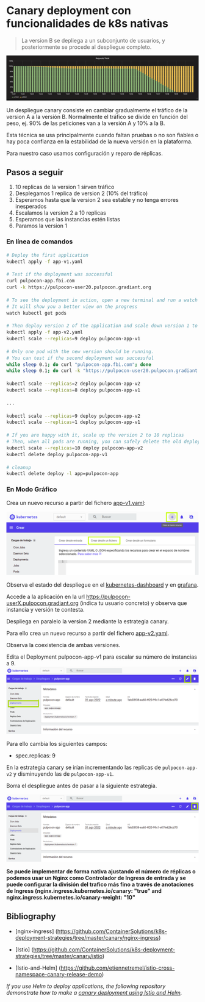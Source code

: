 Canary deployment con funcionalidades de k8s nativas
=================

> La version B se depliega a un subconjunto de usuarios, y posteriormente se procede al despliegue completo.

![kubernetes canary deployment](grafana-canary.png)

Un despliegue canary consiste en cambiar gradualmente el tráfico de la version A a la versión B. 
Normalmente el tráfico se divide en función del peso, ej. 90% de las peticiones van a la versión A y 10% a la B.

Esta técnica se usa principalmente cuando faltan pruebas o no son fiables o hay poca confianza en la estabilidad de la nueva versión en la plataforma.

Para nuestro caso usamos configuración y reparo de réplicas. 

## Pasos a seguir

1. 10 replicas de la version 1 sirven tráfico
1. Desplegamos 1 replica de version 2 (10% del tráfico)
1. Esperamos hasta que la version 2 sea estable y no tenga errores inesperados
1. Escalamos la version 2 a 10 replicas
1. Esperamos que las instancias estén listas
1. Paramos la version 1

### En línea de comandos

```bash
# Deploy the first application
kubectl apply -f app-v1.yaml

# Test if the deployment was successful
curl pulpocon-app.fbi.com
curl -k https://pulpocon-user20.pulpocon.gradiant.org

# To see the deployment in action, open a new terminal and run a watch command.
# It will show you a better view on the progress
watch kubectl get pods

# Then deploy version 2 of the application and scale down version 1 to 9 replicas at same time
kubectl apply -f app-v2.yaml
kubectl scale --replicas=9 deploy pulpocon-app-v1

# Only one pod with the new version should be running.
# You can test if the second deployment was successful
while sleep 0.1; do curl "pulpocon-app.fbi.com"; done
while sleep 0.1; do curl -k "https://pulpocon-user20.pulpocon.gradiant.org"; done

kubectl scale --replicas=2 deploy pulpocon-app-v2
kubectl scale --replicas=8 deploy pulpocon-app-v1

...

kubectl scale --replicas=9 deploy pulpocon-app-v2
kubectl scale --replicas=1 deploy pulpocon-app-v1

# If you are happy with it, scale up the version 2 to 10 replicas
# Then, when all pods are running, you can safely delete the old deployment
kubectl scale --replicas=10 deploy pulpocon-app-v2
kubectl delete deploy pulpocon-app-v1

# cleanup
kubectl delete deploy -l app=pulpocon-app

```
### En Modo Gráfico

Crea un nuevo recurso a partir del fichero [app-v1.yaml](app-v1.yaml):

![crear_recurso](../crear_recurso.png)

Observa el estado del despliegue en el [kubernetes-dashboard](https://kubernetes-dashboard.pulpocon.gradiant.org) y en [grafana](https://grafana.pulpocon.gradiant.org).


Accede a la aplicación en la url https://pulpocon-userX.pulpocon.gradiant.org (indica tu usuario concreto) y observa que instancia y versión te contesta.

Despliega en paralelo la version 2 mediante la estrategia canary.

Para ello crea un nuevo recurso a partir del fichero [app-v2.yaml](app-v2.yaml).

Observa la coexistencia de ambas versiones.

Edita el Deployment pulpocon-app-v1 para escalar su número de instancias a 9.
![editar](../editar.png)

Para ello cambia los siguientes campos:

 - spec.replicas: 9

En la estrategia canary se irían incrementando las replicas de `pulpocon-app-v2` y disminuyendo las de `pulpocon-app-v1`.

Borra el despliegue antes de pasar a la siguiente estrategia.

![borrar](../borrar.png)

**Se puede implementar de forma nativa ajustando el número de réplicas o podemos usar un Nginx como Controlador de Ingress de entrada y se puede configurar la división del trafico más fino a través de anotaciones de Ingress (nginx.ingress.kubernetes.io/canary: "true" and nginx.ingress.kubernetes.io/canary-weight: "10"**

## Bibliography

- [nginx-ingress] (https://github.com/ContainerSolutions/k8s-deployment-strategies/tree/master/canary/nginx-ingress)

- [Istio] (https://github.com/ContainerSolutions/k8s-deployment-strategies/tree/master/canary/istio)

- [Istio-and-Helm] (https://github.com/etiennetremel/istio-cross-namespace-canary-release-demo)

*If you use Helm to deploy applications, the following repository demonstrate how to make a [canary deployment using Istio and
Helm](https://github.com/etiennetremel/istio-cross-namespace-canary-release-demo).*
